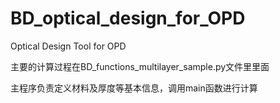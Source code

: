 # BD_optical_design_for_OPD
Optical Design Tool for OPD

主要的计算过程在BD_functions_multilayer_sample.py文件里里面

主程序负责定义材料及厚度等基本信息，调用main函数进行计算
